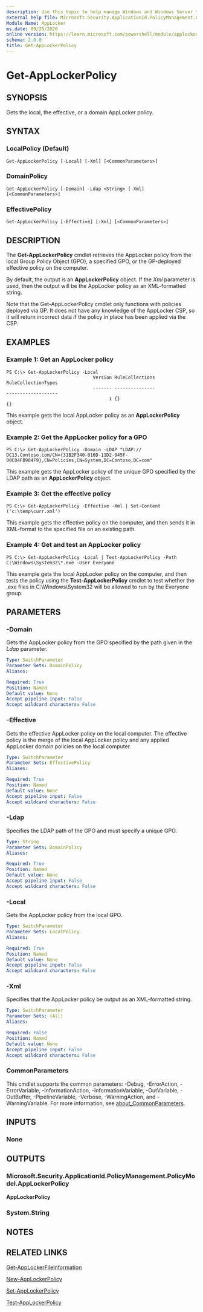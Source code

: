 ```yaml
---
description: Use this topic to help manage Windows and Windows Server technologies with Windows PowerShell.
external help file: Microsoft.Security.ApplicationId.PolicyManagement.Cmdlets.dll-Help.xml
Module Name: AppLocker
ms.date: 09/28/2020
online version: https://learn.microsoft.com/powershell/module/applocker/get-applockerpolicy?view=windowsserver2022-ps&wt.mc_id=ps-gethelp
schema: 2.0.0
title: Get-AppLockerPolicy
---
```


# Get-AppLockerPolicy

## SYNOPSIS
Gets the local, the effective, or a domain AppLocker policy.

## SYNTAX

### LocalPolicy (Default)
```
Get-AppLockerPolicy [-Local] [-Xml] [<CommonParameters>]
```

### DomainPolicy
```
Get-AppLockerPolicy [-Domain] -Ldap <String> [-Xml] [<CommonParameters>]
```

### EffectivePolicy
```
Get-AppLockerPolicy [-Effective] [-Xml] [<CommonParameters>]
```

## DESCRIPTION
The **Get-AppLockerPolicy** cmdlet retrieves the AppLocker policy from the local Group Policy Object (GPO), a specified GPO, or the GP-deployed effective policy on the computer.

By default, the output is an **AppLockerPolicy** object.
If the *Xml* parameter is used, then the output will be the AppLocker policy as an XML-formatted string.

Note that the Get-AppLockerPolicy cmdlet only functions with policies deployed via GP. It does not have any knowledge of the AppLocker CSP, so it will return incorrect data if the policy in place has been applied via the CSP.

## EXAMPLES

### Example 1: Get an AppLocker policy
```
PS C:\> Get-AppLockerPolicy -Local
                                Version RuleCollections                         RuleCollectionTypes 
                                ------- ---------------                         ------------------- 
                                      1 {}                                      {}
```

This example gets the local AppLocker policy as an **AppLockerPolicy** object.

### Example 2: Get the AppLocker policy for a GPO
```
PS C:\> Get-AppLockerPolicy -Domain -LDAP "LDAP:// DC13.Contoso.com/CN={31B2F340-016D-11D2-945F-00C04FB984F9},CN=Policies,CN=System,DC=Contoso,DC=com"
```

This example gets the AppLocker policy of the unique GPO specified by the LDAP path as an **AppLockerPolicy** object.

### Example 3: Get the effective policy
```
PS C:\> Get-AppLockerPolicy -Effective -Xml | Set-Content ('c:\temp\curr.xml')
```

This example gets the effective policy on the computer, and then sends it in XML-format to the specified file on an existing path.

### Example 4: Get and test an AppLocker policy
```
PS C:\> Get-AppLockerPolicy -Local | Test-AppLockerPolicy -Path C:\Windows\System32\*.exe -User Everyone
```

This example gets the local AppLocker policy on the computer, and then tests the policy using the **Test-AppLockerPolicy** cmdlet to test whether the .exe files in C:\Windows\System32 will be allowed to run by the Everyone group.

## PARAMETERS

### -Domain
Gets the AppLocker policy from the GPO specified by the path given in the *Ldap* parameter.

```yaml
Type: SwitchParameter
Parameter Sets: DomainPolicy
Aliases: 

Required: True
Position: Named
Default value: None
Accept pipeline input: False
Accept wildcard characters: False
```

### -Effective
Gets the effective AppLocker policy on the local computer.
The effective policy is the merge of the local AppLocker policy and any applied AppLocker domain policies on the local computer.

```yaml
Type: SwitchParameter
Parameter Sets: EffectivePolicy
Aliases: 

Required: True
Position: Named
Default value: None
Accept pipeline input: False
Accept wildcard characters: False
```

### -Ldap
Specifies the LDAP path of the GPO and must specify a unique GPO.

```yaml
Type: String
Parameter Sets: DomainPolicy
Aliases: 

Required: True
Position: Named
Default value: None
Accept pipeline input: False
Accept wildcard characters: False
```

### -Local
Gets the AppLocker policy from the local GPO.

```yaml
Type: SwitchParameter
Parameter Sets: LocalPolicy
Aliases: 

Required: True
Position: Named
Default value: None
Accept pipeline input: False
Accept wildcard characters: False
```

### -Xml
Specifies that the AppLocker policy be output as an XML-formatted string.

```yaml
Type: SwitchParameter
Parameter Sets: (All)
Aliases: 

Required: False
Position: Named
Default value: None
Accept pipeline input: False
Accept wildcard characters: False
```

### CommonParameters
This cmdlet supports the common parameters: -Debug, -ErrorAction, -ErrorVariable, -InformationAction, -InformationVariable, -OutVariable, -OutBuffer, -PipelineVariable, -Verbose, -WarningAction, and -WarningVariable. For more information, see [about_CommonParameters](https://go.microsoft.com/fwlink/?LinkID=113216).

## INPUTS

### None

## OUTPUTS

### Microsoft.Security.ApplicationId.PolicyManagement.PolicyModel.AppLockerPolicy
**AppLockerPolicy**

### System.String

## NOTES

## RELATED LINKS

[Get-AppLockerFileInformation](./Get-AppLockerFileInformation.md)

[New-AppLockerPolicy](./New-AppLockerPolicy.md)

[Set-AppLockerPolicy](./Set-AppLockerPolicy.md)

[Test-AppLockerPolicy](./Test-AppLockerPolicy.md)

